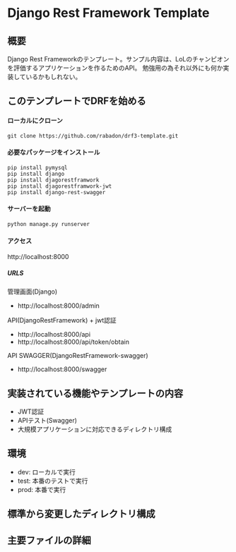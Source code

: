 # Django Rest Framework Template

## 概要
Django Rest Frameworkのテンプレート。サンプル内容は、LoLのチャンピオンを評価するアプリケーションを作るためのAPI。
勉強用の為それ以外にも何か実装しているかもしれない。

## このテンプレートでDRFを始める

#### ローカルにクローン
`git clone https://github.com/rabadon/drf3-template.git`

#### 必要なパッケージをインストール
```
pip install pymysql
pip install django
pip install djagorestframwork
pip install djagorestframwork-jwt
pip install django-rest-swagger
```

#### サーバーを起動
`python manage.py runserver`

#### アクセス
http://localhost:8000

##### URLS
管理画面(Django)
- http://localhost:8000/admin

API(DjangoRestFramework) + jwt認証
- http://localhost:8000/api
- http://localhost:8000/api/token/obtain

API SWAGGER(DjangoRestFramework-swagger)
- http://localhost:8000/swagger

## 実装されている機能やテンプレートの内容
- JWT認証
- APIテスト(Swagger)
- 大規模アプリケーションに対応できるディレクトリ構成

## 環境
- dev: ローカルで実行
- test: 本番のテストで実行
- prod: 本番で実行

## 標準から変更したディレクトリ構成

## 主要ファイルの詳細
